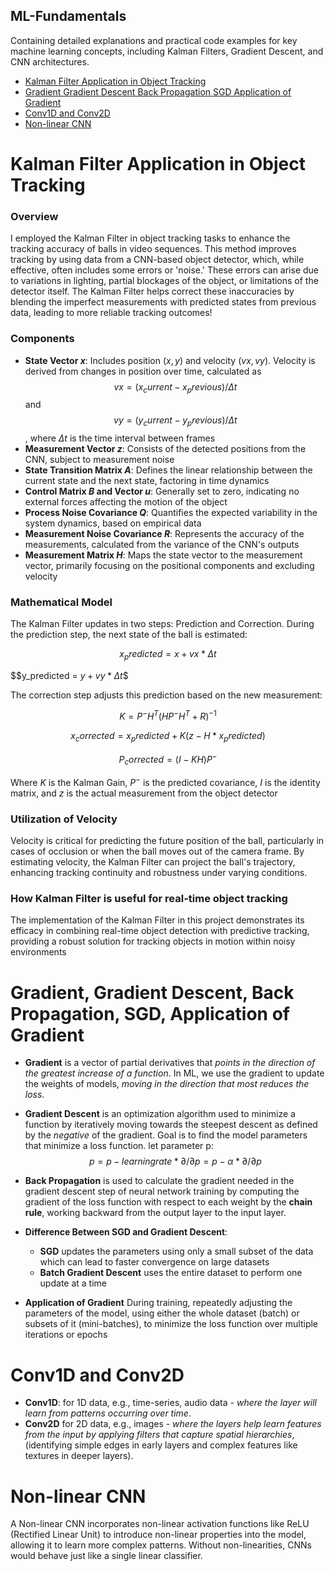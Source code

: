 ## ML-Fundamentals
Containing detailed explanations and practical code examples for key machine learning concepts, including Kalman Filters, Gradient Descent, and CNN architectures.

- [Kalman Filter Application in Object Tracking](#kalman-filter-application-in-object-tracking)
- [Gradient Gradient Descent Back Propagation SGD Application of Gradient](#gradient-gradient-descent-back-propagation-sgd-application-of-gradient)
- [Conv1D and Conv2D](#conv1d-and-conv2d)
- [Non-linear CNN](#non-linear-cnn)


# Kalman Filter Application in Object Tracking

### Overview
I employed the Kalman Filter in object tracking tasks to enhance the tracking accuracy of balls in video sequences. This method improves tracking by using data from a CNN-based object detector, which, while effective, often includes some errors or 'noise.' These errors can arise due to variations in lighting, partial blockages of the object, or limitations of the detector itself. The Kalman Filter helps correct these inaccuracies by blending the imperfect measurements with predicted states from previous data, leading to more reliable tracking outcomes!

### Components
- **State Vector $x$**: Includes position $(x, y)$ and velocity $(vx, vy)$.
    Velocity is derived from changes in position over time, calculated as $$vx = (x_current - x_previous) / Δt$$  and   $$vy = (y_current - y_previous) / Δt$$, where $Δt$ is the time interval between frames
- **Measurement Vector $z$**: Consists of the detected positions from the CNN, subject to measurement noise
- **State Transition Matrix $A$**: Defines the linear relationship between the current state and the next state, factoring in time dynamics
- **Control Matrix $B$ and Vector $u$**: Generally set to zero, indicating no external forces affecting the motion of the object
- **Process Noise Covariance $Q$**: Quantifies the expected variability in the system dynamics, based on empirical data
- **Measurement Noise Covariance $R$**: Represents the accuracy of the measurements, calculated from the variance of the CNN's outputs
- **Measurement Matrix $H$**: Maps the state vector to the measurement vector, primarily focusing on the positional components and excluding velocity

### Mathematical Model
The Kalman Filter updates in two steps: Prediction and Correction. During the prediction step, the next state of the ball is estimated:


$$x_predicted = x + vx * Δt$$

$$y_predicted = $y + vy * Δt$$


The correction step adjusts this prediction based on the new measurement:

$$K = P^- H^T (H P^- H^T + R)^{-1}$$

$$x_corrected = x_predicted + K(z - H * x_predicted)$$

$$P_corrected = (I - K H) P^-$$

Where $K$ is the Kalman Gain, $P^-$ is the predicted covariance, $I$ is the identity matrix, and $z$ is the actual measurement from the object detector

### Utilization of Velocity
Velocity is critical for predicting the future position of the ball, particularly in cases of occlusion or when the ball moves out of the camera frame. By estimating velocity, the Kalman Filter can project the ball's trajectory, enhancing tracking continuity and robustness under varying conditions.

### How Kalman Filter is useful for real-time object tracking
The implementation of the Kalman Filter in this project demonstrates its efficacy in combining real-time object detection with predictive tracking, providing a robust solution for tracking objects in motion within noisy environments





# Gradient, Gradient Descent, Back Propagation, SGD, Application of Gradient
- **Gradient** is a vector of partial derivatives that *points in the direction of the greatest increase of a function*. In ML, we use the gradient to update the weights of models, *moving in the direction that most reduces the loss*.

- **Gradient Descent** is an optimization algorithm used to minimize a function by iteratively moving towards the steepest descent as defined by the *negative* of the gradient. Goal is to find the model parameters that minimize a loss function.
let parameter p:
$$p = p-learning rate * ∂/∂p = p-α * ∂/∂p$$

- **Back Propagation** is used to calculate the gradient needed in the gradient descent step of neural network training by computing the gradient of the loss function with respect to each weight by the **chain rule**, working backward from the output layer to the input layer.

- **Difference Between SGD and Gradient Descent**:
    - **SGD** updates the parameters using only a small subset of the data which can lead to faster convergence on large datasets
    - **Batch Gradient Descent** uses the entire dataset to perform one update at a time

- **Application of Gradient**
During training, repeatedly adjusting the parameters of the model, using either the whole dataset (batch) or subsets of it (mini-batches), to minimize the loss function over multiple iterations or epochs

# Conv1D and Conv2D
- **Conv1D**: for 1D data, e.g., time-series, audio data - *where the layer will learn from patterns occurring over time*.
- **Conv2D** for 2D data, e.g., images - *where the layers help learn features from the input by applying filters that capture spatial hierarchies*, (identifying simple edges in early layers and complex features like textures in deeper layers).


# Non-linear CNN
A Non-linear CNN incorporates non-linear activation functions like ReLU (Rectified Linear Unit) to introduce non-linear properties into the model, allowing it to learn more complex patterns. Without non-linearities, CNNs would behave just like a single linear classifier.





